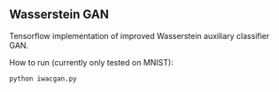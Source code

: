 ## Wasserstein GAN

Tensorflow implementation of improved Wasserstein auxiliary classifier GAN.

How to run (currently only tested on MNIST):

```
python iwacgan.py
```
